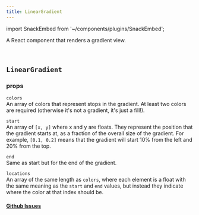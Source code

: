```yaml
---
title: LinearGradient
---
```


import SnackEmbed from '~/components/plugins/SnackEmbed';

A React component that renders a gradient view.

<SnackEmbed snackId="BJbef43HW" />

<br />

<SnackEmbed snackId="r1pvMV3HW" />

## `LinearGradient`

### props

 `colors`  
An array of colors that represent stops in the gradient. At least two colors are required (otherwise it's not a gradient, it's just a fill!).

 `start`  
An array of `[x, y]` where x and y are floats. They represent the position that the gradient starts at, as a fraction of the overall size of the gradient. For example, `[0.1, 0.2]` means that the gradient will start 10% from the left and 20% from the top.

 `end`  
Same as start but for the end of the gradient.

 `locations`  
An array of the same length as `colors`, where each element is a float with the same meaning as the `start` and `end` values, but instead they indicate where the color at that index should be.

#### [Github Issues](https://github.com/expo/expo/labels/LinearGradient)
